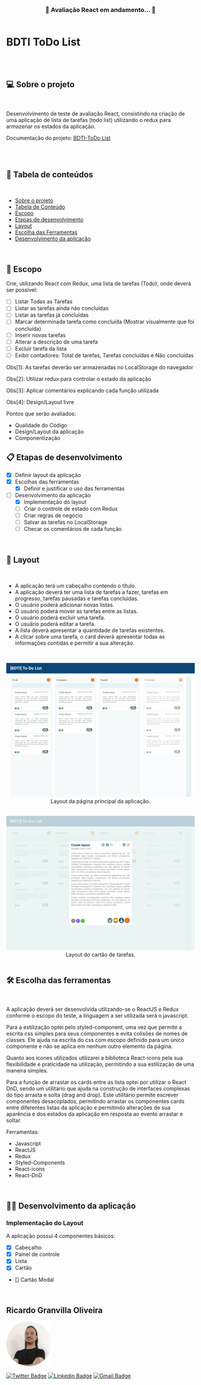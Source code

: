 <h3 align="center">
<br>
🚧 Avaliação React em andamento... 🚧
<br>
<br>

# BDTI ToDo List

<br>
<br>

## 💻 **Sobre o projeto**

<br>

Desenvolvimento de teste de avaliação React, consistindo na criação de uma aplicação de lista de tarefas (todo list) utilizando o redux para armazenar os estados da aplicação.

Documentação do projeto: [BDTI-ToDo List](https://www.notion.so/Next-Level-Week-5-1-Dia-d4487ff53f0f4130b9077d1a5deaecfe)

<br> <br>

## 📖 **Tabela de conteúdos**

<br>

- [Sobre o projeto](#-sobre-o-projeto)
- [Tabela de Conteúdo](#-tabela-de-conteúdos)
- [Escopo](#-escopo)
- [Etapas de desenvolvimento](#-etapas-de-desenvolvimento)
- [Layout](#-layout)
- [Escolha das Ferramentas](#-escolha-das-ferramentas)
- [Desenvolvimento da aplicação](#-desenvolvimento-da-aplicação)

<br>

## 🔩 **Escopo**

Crie, utilizando React com Redux, uma lista de tarefas (Todo), onde deverá ser possível:

- [ ] Listar Todas as Tarefas
- [ ] Listar as tarefas ainda não concluídas
- [ ] Listar as tarefas já concluídas
- [ ] Marcar determinada tarefa como concluída (Mostrar visualmente que foi concluída)
- [ ] Inserir novas tarefas
- [ ] Alterar a descrição de uma tarefa
- [ ] Excluir tarefa da lista
- [ ] Exibir contadores: Total de tarefas, Tarefas concluídas e Não concluídas

Obs[1]: As tarefas deverão ser armazenadas no LocalStorage do navegador

Obs[2]: Utilizar redux para controlar o estado da aplicação

Obs[3]: Aplicar comentários explicando cada função utilizada

Obs[4]: Design/Layout livre

Pontos que serão avaliados:

- Qualidade do Código
- Design/Layout da aplicação
- Componentização

## 📋 **Etapas de desenvolvimento**

- [x] Definir layout da aplicação
- [x] Escolhas das ferramentas
  - [x] Definir e justificar o uso das ferramentas
- [ ] Desenvolvimento da aplicação
  - [x] Implementação do layout
  - [ ] Criar o controle de estado com Redux
  - [ ] Criar regras de negócio
  - [ ] Salvar as tarefas no LocalStorage
  - [ ] Checar os comentários de cada função

<br>

## 🎨 **Layout**

<br>

- A aplicação terá um cabeçalho contendo o título.
- A aplicação deverá ter uma lista de tarefas a fazer, tarefas em progresso, tarefas pausadas e tarefas concluídas.
- O usuário poderá adicionar novas listas.
- O usuário poderá mover as tarefas entre as listas.
- O usuário poderá excluir uma tarefa.
- O usuário poderá editar a tarefa.
- A lista deverá apresentar a quantidade de tarefas existentes.
- A clicar sobre uma tarefa, o card deverá apresentar todas as informações contidas e permitir a sua alteração.

<br>

<p align="center">
  <img src="./public/images/BDTI-todoList.png" alt="Página principal da aplicação">
  
  <br>
  Layout da página principal da aplicação.
  <br>
  <br>
</p>
<p align="center">
  <img src="./public/images/BDTI-todoList Card.png" alt="O cartão de tarefas aparece centralizado na página sobre o fundo da tela principal que esta com uma menor opacidade">
  
  <br>
  Layout do cartão de tarefas.
  <br>
  <br>
</p>

## 🛠 **Escolha das ferramentas**

<br>

A aplicação deverá ser desenvolvida utilizando-se o ReactJS e Redux conforme o escopo do teste, a linguagem a ser utilizada será o javascript.

Para a estilização optei pelo styled-component, uma vez que permite a escrita css simples para seus componentes e evita colisões de nomes de classes. Ele ajuda na escrita do css com escopo definido para um único componente e não se aplica em nenhum outro elemento da página.

Quanto aos icones utilizados utilizarei a biblioteca React-icons pela sua flexibilidade e praticidade na utilização, permitindo a sua estilização de uma maneira simples.

Para a função de arrastar os cards entre as lista optei por utilizar o React DnD, sendo um utilitário que ajuda na construção de interfaces complexas do tipo arrasta e solta (drag and drop). Este utilitário permite escrever componentes desacoplados, permitindo arrastar os componentes cards entre diferentes listas da aplicação e permitindo alterações de sua aparência e dos estados da aplicação em resposta ao evento arrastar e soltar.

Ferramentas:

- Javascript
- ReactJS
- Redux
- Styled-Components
- React-icons
- React-DnD

<br>

## 🏋️‍♂️ **Desenvolvimento da aplicação**

### Implementação do Layout

A aplicação possui 4 componentes básicos:

- [x] Cabeçalho
- [x] Painel de controle
- [x] Lista
- [x] Cartão
- [] Cartão Modal

<br>

## Ricardo Granvilla Oliveira

[![Ricardo Granvilla](./public/images/author.png)](https://github.com/rgranvilla)

[![Twitter Badge](https://img.shields.io/badge/-@rgranvilla-1ca0f1?style=flat-square&labelColor=1ca0f1&logo=twitter&logoColor=white&link=https://twitter.com/rgranvilla)](https://twitter.com/rgranvilla)
[![Linkedin Badge](https://img.shields.io/badge/-Ricardo-blue?style=flat-square&logo=Linkedin&logoColor=white&link=https://www.linkedin.com/in/rgranvilla/)](https://www.linkedin.com/in/rgranvilla/)
[![Gmail Badge](https://img.shields.io/badge/-rgranvilla@gmail.com-c14438?style=flat-square&logo=Gmail&logoColor=white&link=mailto:rgranvilla@gmail.com)](mailto:rgranvilla@gmail.com)

<br>
<br>
